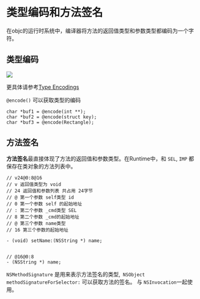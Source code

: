 # 类型编码和方法签名

在objc的运行时系统中，编译器将方法的返回值类型和参数类型都编码为一个字符。

## 类型编码

![](https://pic.existorlive.cn/%E6%88%AA%E5%B1%8F2021-04-23%20%E4%B8%8B%E5%8D%883.21.28.png)

更具体请参考[Type Encodings
](https://developer.apple.com/library/archive/documentation/Cocoa/Conceptual/ObjCRuntimeGuide/Articles/ocrtTypeEncodings.html#//apple_ref/doc/uid/TP40008048-CH100)

`@encode()` 可以获取类型的编码

```objc 
char *buf1 = @encode(int **);
char *buf2 = @encode(struct key);
char *buf3 = @encode(Rectangle);
```

## 方法签名

**方法签名**最直接体现了方法的返回值和参数类型。在Runtime中，和 `SEL`, `IMP` 都保存在类对象的方法列表中。

```objc
// v24@0:8@16
// v 返回值类型为 void
// 24 返回值和参数列表 共占用 24字节
// @ 第一个参数 self类型 id
// 0 第一个参数 self 的起始地址
// : 第二个参数 _cmd类型 SEL
// 8 第二个参数 _cmd的起始地址
// @ 第三个参数 name类型
// 16 第三个参数的起始地址

- (void) setName:(NSString *) name;


// @16@0:8
- (NSString *) name;
```

`NSMethodSignature` 是用来表示方法签名的类型,` NSObject methodSignatureForSelector:` 可以获取方法的签名。 与 `NSInvocation`一起使用。
